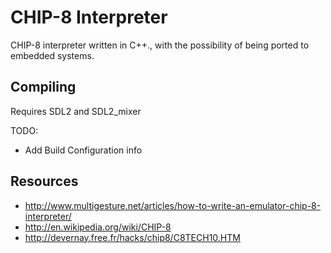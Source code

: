 # CHIP-8 Interpreter
CHIP-8 interpreter written in C++., with the possibility of being ported to embedded systems.

## Compiling
Requires SDL2 and SDL2_mixer

TODO:
* Add Build Configuration info

## Resources
* http://www.multigesture.net/articles/how-to-write-an-emulator-chip-8-interpreter/
* http://en.wikipedia.org/wiki/CHIP-8
* http://devernay.free.fr/hacks/chip8/C8TECH10.HTM
